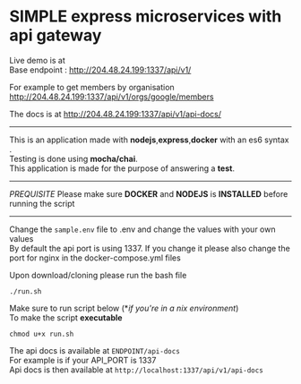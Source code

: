 # SIMPLE express microservices with api gateway
Live demo is at   
Base endpoint : <http://204.48.24.199:1337/api/v1/>  

For example to get members by organisation  
<http://204.48.24.199:1337/api/v1/orgs/google/members>  

The docs is at
<http://204.48.24.199:1337/api/v1/api-docs/>  

----------------------------------------------------------------------------------------
This is an application made with **nodejs**,**express**,**docker** with an es6 syntax .  
Testing is done using **mocha/chai**.  
This application is made for the purpose of answering a **test**.  


_________________________________________________________________________________________
*PREQUISITE*
Please make sure **DOCKER** and **NODEJS** is **INSTALLED** before running the script

------------------------------------------------------------------------------------------
Change the ```sample.env``` file to .env and change the values with your own values   
By default the api port is using 1337. If you change it please also change the port for nginx in the docker-compose.yml files   

Upon download/cloning please run the bash file   
```
./run.sh
```
Make sure to run script below (**if you're in a *nix environment**)  
To make the script **executable**

```
chmod u+x run.sh 
```
The api docs is available at ```ENDPOINT/api-docs```   
For example is if your API_PORT is 1337    
Api docs is then available at ```http://localhost:1337/api/v1/api-docs```   

